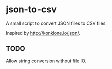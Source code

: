 # json-to-csv
A small script to convert JSON files to CSV files.

Inspired by http://konklone.io/json/.

## TODO
Allow string conversion without file IO.
